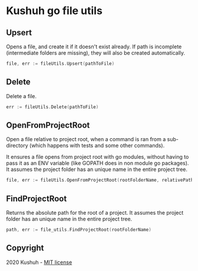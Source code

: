 # Kushuh go file utils

## Upsert

Opens a file, and create it if it doesn't exist already. If path is incomplete
(intermediate folders are missing), they will also be created automatically.

```go
file, err := fileUtils.Upsert(pathToFile)
```

## Delete

Delete a file.

```go
err := fileUtils.Delete(pathToFile)
```

## OpenFromProjectRoot

Open a file relative to project root, when a command is ran from a sub-directory
(which happens with tests and some other commands).

It ensures a file opens from project root with go modules, without having to pass
it as an ENV variable (like GOPATH does in non module go packages). It assumes
the project folder has an unique name in the entire project tree.

```go
file, err := fileUtils.OpenFromProjectRoot(rootFolderName, relativePath)
```

## FindProjectRoot

Returns the absolute path for the root of a project. It assumes
the project folder has an unique name in the entire project tree.

```go
path, err := file_utils.FindProjectRoot(rootFolderName)
```

## Copyright
2020 Kushuh - [MIT license](https://github.com/Alvarios/kushuh-go-utils/blob/master/LICENSE)
